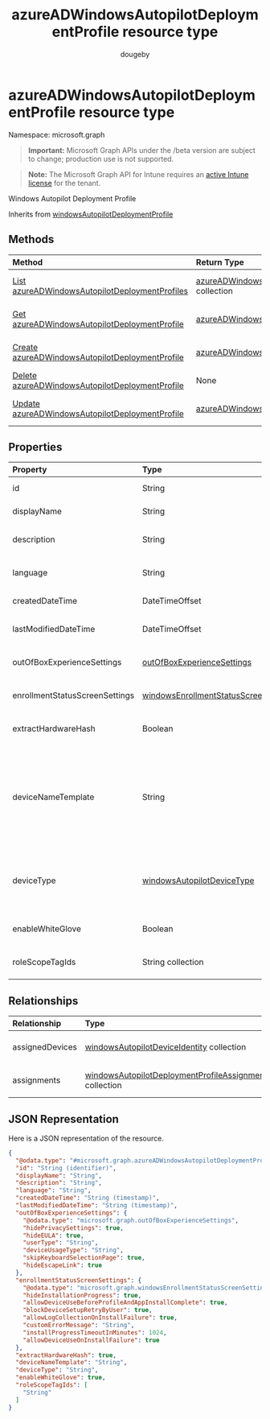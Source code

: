﻿---
title: "azureADWindowsAutopilotDeploymentProfile resource type"
description: "Windows Autopilot Deployment Profile"
author: "dougeby"
localization_priority: Normal
ms.prod: "intune"
doc_type: resourcePageType
---

# azureADWindowsAutopilotDeploymentProfile resource type

Namespace: microsoft.graph

> **Important:** Microsoft Graph APIs under the /beta version are subject to change; production use is not supported.

> **Note:** The Microsoft Graph API for Intune requires an [active Intune license](https://go.microsoft.com/fwlink/?linkid=839381) for the tenant.

Windows Autopilot Deployment Profile

Inherits from [windowsAutopilotDeploymentProfile](../resources/intune-shared-windowsautopilotdeploymentprofile.md)

## Methods

| Method                                                                                                                         | Return Type                                                                                                                       | Description                                                                                                                                                              |
| :----------------------------------------------------------------------------------------------------------------------------- | :-------------------------------------------------------------------------------------------------------------------------------- | :----------------------------------------------------------------------------------------------------------------------------------------------------------------------- |
| [List azureADWindowsAutopilotDeploymentProfiles](../api/intune-enrollment-azureadwindowsautopilotdeploymentprofile-list.md)    | [azureADWindowsAutopilotDeploymentProfile](../resources/intune-enrollment-azureadwindowsautopilotdeploymentprofile.md) collection | List properties and relationships of the [azureADWindowsAutopilotDeploymentProfile](../resources/intune-enrollment-azureadwindowsautopilotdeploymentprofile.md) objects. |
| [Get azureADWindowsAutopilotDeploymentProfile](../api/intune-enrollment-azureadwindowsautopilotdeploymentprofile-get.md)       | [azureADWindowsAutopilotDeploymentProfile](../resources/intune-enrollment-azureadwindowsautopilotdeploymentprofile.md)            | Read properties and relationships of the [azureADWindowsAutopilotDeploymentProfile](../resources/intune-enrollment-azureadwindowsautopilotdeploymentprofile.md) object.  |
| [Create azureADWindowsAutopilotDeploymentProfile](../api/intune-enrollment-azureadwindowsautopilotdeploymentprofile-create.md) | [azureADWindowsAutopilotDeploymentProfile](../resources/intune-enrollment-azureadwindowsautopilotdeploymentprofile.md)            | Create a new [azureADWindowsAutopilotDeploymentProfile](../resources/intune-enrollment-azureadwindowsautopilotdeploymentprofile.md) object.                              |
| [Delete azureADWindowsAutopilotDeploymentProfile](../api/intune-enrollment-azureadwindowsautopilotdeploymentprofile-delete.md) | None                                                                                                                              | Deletes a [azureADWindowsAutopilotDeploymentProfile](../resources/intune-enrollment-azureadwindowsautopilotdeploymentprofile.md).                                        |
| [Update azureADWindowsAutopilotDeploymentProfile](../api/intune-enrollment-azureadwindowsautopilotdeploymentprofile-update.md) | [azureADWindowsAutopilotDeploymentProfile](../resources/intune-enrollment-azureadwindowsautopilotdeploymentprofile.md)            | Update the properties of a [azureADWindowsAutopilotDeploymentProfile](../resources/intune-enrollment-azureadwindowsautopilotdeploymentprofile.md) object.                |

## Properties

| Property                       | Type                                                                                                             | Description                                                                                                                                                                                                                                                                                                                                                                          |
| :----------------------------- | :--------------------------------------------------------------------------------------------------------------- | :----------------------------------------------------------------------------------------------------------------------------------------------------------------------------------------------------------------------------------------------------------------------------------------------------------------------------------------------------------------------------------- |
| id                             | String                                                                                                           | Profile Key Inherited from [windowsAutopilotDeploymentProfile](../resources/intune-shared-windowsautopilotdeploymentprofile.md)                                                                                                                                                                                                                                                      |
| displayName                    | String                                                                                                           | Name of the profile Inherited from [windowsAutopilotDeploymentProfile](../resources/intune-shared-windowsautopilotdeploymentprofile.md)                                                                                                                                                                                                                                              |
| description                    | String                                                                                                           | Description of the profile Inherited from [windowsAutopilotDeploymentProfile](../resources/intune-shared-windowsautopilotdeploymentprofile.md)                                                                                                                                                                                                                                       |
| language                       | String                                                                                                           | Language configured on the device Inherited from [windowsAutopilotDeploymentProfile](../resources/intune-shared-windowsautopilotdeploymentprofile.md)                                                                                                                                                                                                                                |
| createdDateTime                | DateTimeOffset                                                                                                   | Profile creation time Inherited from [windowsAutopilotDeploymentProfile](../resources/intune-shared-windowsautopilotdeploymentprofile.md)                                                                                                                                                                                                                                            |
| lastModifiedDateTime           | DateTimeOffset                                                                                                   | Profile last modified time Inherited from [windowsAutopilotDeploymentProfile](../resources/intune-shared-windowsautopilotdeploymentprofile.md)                                                                                                                                                                                                                                       |
| outOfBoxExperienceSettings     | [outOfBoxExperienceSettings](../resources/intune-enrollment-outofboxexperiencesettings.md)                       | Out of box experience setting Inherited from [windowsAutopilotDeploymentProfile](../resources/intune-shared-windowsautopilotdeploymentprofile.md)                                                                                                                                                                                                                                    |
| enrollmentStatusScreenSettings | [windowsEnrollmentStatusScreenSettings](../resources/intune-enrollment-windowsenrollmentstatusscreensettings.md) | Enrollment status screen setting Inherited from [windowsAutopilotDeploymentProfile](../resources/intune-shared-windowsautopilotdeploymentprofile.md)                                                                                                                                                                                                                                 |
| extractHardwareHash            | Boolean                                                                                                          | HardwareHash Extraction for the profile Inherited from [windowsAutopilotDeploymentProfile](../resources/intune-shared-windowsautopilotdeploymentprofile.md)                                                                                                                                                                                                                          |
| deviceNameTemplate             | String                                                                                                           | The template used to name the AutoPilot Device. This can be a custom text and can also contain either the serial number of the device, or a randomly generated number. The total length of the text generated by the template can be no more than 15 characters. Inherited from [windowsAutopilotDeploymentProfile](../resources/intune-shared-windowsautopilotdeploymentprofile.md) |
| deviceType                     | [windowsAutopilotDeviceType](../resources/intune-enrollment-windowsautopilotdevicetype.md)                       | The AutoPilot device type that this profile is applicable to. Inherited from [windowsAutopilotDeploymentProfile](../resources/intune-shared-windowsautopilotdeploymentprofile.md). Possible values are: `windowsPc`, `surfaceHub2`, `holoLens`.                                                                                                                                      |
| enableWhiteGlove               | Boolean                                                                                                          | Enable Autopilot White Glove for the profile. Inherited from [windowsAutopilotDeploymentProfile](../resources/intune-shared-windowsautopilotdeploymentprofile.md)                                                                                                                                                                                                                    |
| roleScopeTagIds                | String collection                                                                                                | Scope tags for the profile. Inherited from [windowsAutopilotDeploymentProfile](../resources/intune-shared-windowsautopilotdeploymentprofile.md)                                                                                                                                                                                                                                      |

## Relationships

| Relationship    | Type                                                                                                                                    | Description                                                                                                                                                        |
| :-------------- | :-------------------------------------------------------------------------------------------------------------------------------------- | :----------------------------------------------------------------------------------------------------------------------------------------------------------------- |
| assignedDevices | [windowsAutopilotDeviceIdentity](../resources/intune-enrollment-windowsautopilotdeviceidentity.md) collection                           | The list of assigned devices for the profile. Inherited from [windowsAutopilotDeploymentProfile](../resources/intune-shared-windowsautopilotdeploymentprofile.md)  |
| assignments     | [windowsAutopilotDeploymentProfileAssignment](../resources/intune-enrollment-windowsautopilotdeploymentprofileassignment.md) collection | The list of group assignments for the profile. Inherited from [windowsAutopilotDeploymentProfile](../resources/intune-shared-windowsautopilotdeploymentprofile.md) |

## JSON Representation

Here is a JSON representation of the resource.

<!-- {
  "blockType": "resource",
  "keyProperty": "id",
  "@odata.type": "microsoft.graph.azureADWindowsAutopilotDeploymentProfile"
}
-->

```json
{
  "@odata.type": "#microsoft.graph.azureADWindowsAutopilotDeploymentProfile",
  "id": "String (identifier)",
  "displayName": "String",
  "description": "String",
  "language": "String",
  "createdDateTime": "String (timestamp)",
  "lastModifiedDateTime": "String (timestamp)",
  "outOfBoxExperienceSettings": {
    "@odata.type": "microsoft.graph.outOfBoxExperienceSettings",
    "hidePrivacySettings": true,
    "hideEULA": true,
    "userType": "String",
    "deviceUsageType": "String",
    "skipKeyboardSelectionPage": true,
    "hideEscapeLink": true
  },
  "enrollmentStatusScreenSettings": {
    "@odata.type": "microsoft.graph.windowsEnrollmentStatusScreenSettings",
    "hideInstallationProgress": true,
    "allowDeviceUseBeforeProfileAndAppInstallComplete": true,
    "blockDeviceSetupRetryByUser": true,
    "allowLogCollectionOnInstallFailure": true,
    "customErrorMessage": "String",
    "installProgressTimeoutInMinutes": 1024,
    "allowDeviceUseOnInstallFailure": true
  },
  "extractHardwareHash": true,
  "deviceNameTemplate": "String",
  "deviceType": "String",
  "enableWhiteGlove": true,
  "roleScopeTagIds": [
    "String"
  ]
}
```
